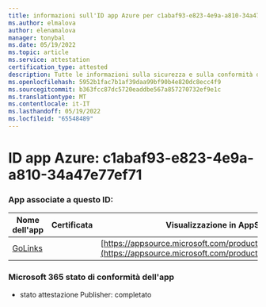 ```yaml
---
title: informazioni sull'ID app Azure per c1abaf93-e823-4e9a-a810-34a47e77ef71
ms.author: elmalova
author: elenamalova
manager: tonybal
ms.date: 05/19/2022
ms.topic: article
ms.service: attestation
certification_type: attested
description: Tutte le informazioni sulla sicurezza e sulla conformità disponibili per c1abaf93-e823-4e9a-a810-34a47e77ef71.
ms.openlocfilehash: 5952b1fac7b1af39daa99bf90b4e820dc8ecc4f9
ms.sourcegitcommit: b363fcc87dc5720eaddbe567a857270732ef9e1c
ms.translationtype: MT
ms.contentlocale: it-IT
ms.lasthandoff: 05/19/2022
ms.locfileid: "65548489"
---
```

# <a name="azure-app-id-c1abaf93-e823-4e9a-a810-34a47e77ef71"></a>ID app Azure: c1abaf93-e823-4e9a-a810-34a47e77ef71


### <a name="apps-associated-with-this-id"></a>App associate a questo ID:
| **Nome dell'app** | **Certificata** | **Visualizzazione in AppSource** |
|--------------|---------------|-----------------------|
| [GoLinks](../forward/WA200003853.md) |  | [https://appsource.microsoft.com/product/office/WA200003853](https://appsource.microsoft.com/product/office/WA200003853) |

### <a name="microsoft-365-app-compliance-status"></a>Microsoft 365 stato di conformità dell'app
- stato attestazione Publisher: completato
